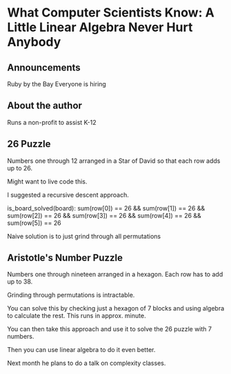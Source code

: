# What Computer Scientists Know: A Little Linear Algebra Never Hurt Anybody

## Announcements

Ruby by the Bay
Everyone is hiring

## About the author
Runs a non-profit to assist K-12


## 26 Puzzle
Numbers one through 12 arranged in a Star of David so that each row
adds up to 26.

Might want to live code this.

I suggested a recursive descent approach.

is_board_solved(board):
	sum(row[0]) == 26 &&
	sum(row[1]) == 26 &&
	sum(row[2]) == 26 &&
	sum(row[3]) == 26 &&
	sum(row[4]) == 26 &&
	sum(row[5]) == 26


Naive solution is to just grind through all permutations

## Aristotle's Number Puzzle

Numbers one through nineteen arranged in a hexagon.
Each row has to add up to 38.

Grinding through permutations is intractable.

You can solve this by checking just a hexagon of 7 blocks and using
algebra to calculate the rest. This runs in approx. minute.

You can then take this approach and use it to solve the 26 puzzle with 7 numbers.

Then you can use linear algebra to do it even better.

Next month he plans to do a talk on complexity classes.